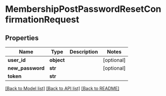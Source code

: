 # MembershipPostPasswordResetConfirmationRequest


## Properties
Name | Type | Description | Notes
------------ | ------------- | ------------- | -------------
**user_id** | **object** |  | [optional] 
**new_password** | **str** |  | [optional] 
**token** | **str** |  | 

[[Back to Model list]](../README.md#documentation-for-models) [[Back to API list]](../README.md#documentation-for-api-endpoints) [[Back to README]](../README.md)


